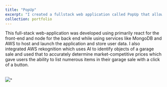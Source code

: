 ```yaml
---
title: "PopUp"
excerpt: "I created a fullstack web application called PopUp that allowed users to find local garage sales and services in their area. <br/><img src='/images/popup.png'>" 
collection: portfolio
---
```


This full-stack web-application was developed using primarily react for the front-end and node for the back end while using services like MongoDB and AWS to host and launch the application and store user data. I also integrated AWS rekognition which uses AI to identify objects of a garage sale and used that to accurately determine market-competitive prices which gave users the ability to list numerous items in their garage sale with a click of a button.

<br/><img src='/images/popup2.png'>" 
